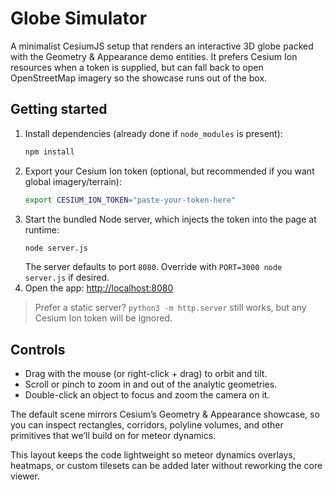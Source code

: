 # Globe Simulator

A minimalist CesiumJS setup that renders an interactive 3D globe packed with the Geometry & Appearance demo entities. It prefers Cesium Ion resources when a token is supplied, but can fall back to open OpenStreetMap imagery so the showcase runs out of the box.

## Getting started

1. Install dependencies (already done if `node_modules` is present):
   ```bash
   npm install
   ```
2. Export your Cesium Ion token (optional, but recommended if you want global imagery/terrain):
   ```bash
   export CESIUM_ION_TOKEN="paste-your-token-here"
   ```
3. Start the bundled Node server, which injects the token into the page at runtime:
   ```bash
   node server.js
   ```
   The server defaults to port `8080`. Override with `PORT=3000 node server.js` if desired.
4. Open the app: <http://localhost:8080>

> Prefer a static server? `python3 -m http.server` still works, but any Cesium Ion token will be ignored.

## Controls

- Drag with the mouse (or right-click + drag) to orbit and tilt.
- Scroll or pinch to zoom in and out of the analytic geometries.
- Double-click an object to focus and zoom the camera on it.

The default scene mirrors Cesium’s Geometry & Appearance showcase, so you can inspect rectangles, corridors, polyline volumes, and other primitives that we’ll build on for meteor dynamics.

This layout keeps the code lightweight so meteor dynamics overlays, heatmaps, or custom tilesets can be added later without reworking the core viewer.
